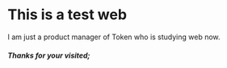 # This is a test web

I am just a product manager of Token who is studying web now.


##### Thanks for your visited;
